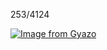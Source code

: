
253/4124

[![Image from Gyazo](https://i.gyazo.com/e97d9b373f845126ecd98c8a0375b42a.png)](https://gyazo.com/e97d9b373f845126ecd98c8a0375b42a)
